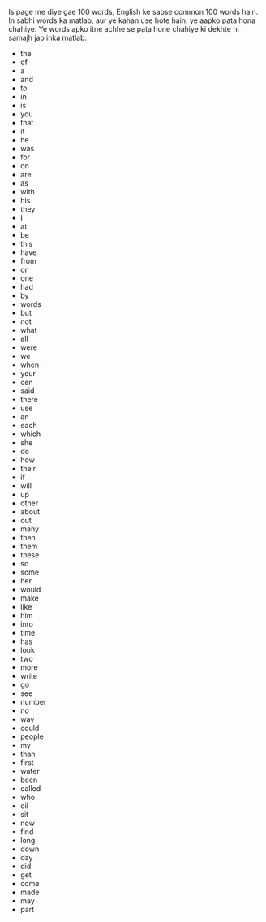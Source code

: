Is page me diye gae 100 words, English ke sabse common 100 words hain. In sabhi words ka matlab, aur ye kahan use hote hain, ye aapko pata hona chahiye. Ye words apko itne achhe se pata hone chahiye ki dekhte hi samajh jao inka matlab.  


- the
- of
- a
- and
- to
- in
- is
- you
- that
- it
- he
- was
- for
- on
- are
- as
- with
- his
- they
- I
- at
- be
- this
- have
- from
- or
- one
- had
- by
- words
- but
- not
- what
- all
- were
- we
- when
- your
- can
- said
- there
- use
- an
- each
- which
- she
- do
- how
- their
- if
- will
- up
- other
- about
- out
- many
- then
- them
- these
- so
- some
- her
- would
- make
- like
- him
- into
- time
- has
- look
- two
- more
- write
- go
- see
- number
- no
- way
- could
- people
- my
- than
- first
- water
- been
- called
- who
- oil
- sit
- now
- find
- long
- down
- day
- did
- get
- come
- made
- may
- part